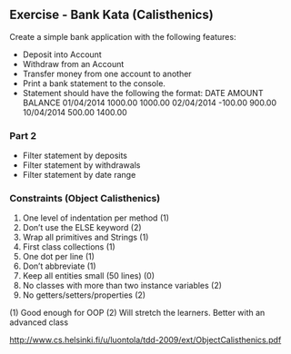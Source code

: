 
## Exercise - Bank Kata (Calisthenics)
Create a simple bank application with the following features:

- Deposit into Account
- Withdraw from an Account
- Transfer money from one account to another
- Print a bank statement to the console.
- Statement should have the following the format:
	DATE        AMOUNT   BALANCE
	01/04/2014  1000.00  1000.00
	02/04/2014  -100.00   900.00
	10/04/2014   500.00  1400.00

### Part 2
- Filter statement by deposits
- Filter statement by withdrawals
- Filter statement by date range

### Constraints (Object Calisthenics)
1. One level of indentation per method (1)
2. Don’t use the ELSE keyword (2)
3. Wrap all primitives and Strings (1)
4. First class collections (1)
5. One dot per line (1)
6. Don’t abbreviate (1)
7. Keep all entities small (50 lines) (0)
8. No classes with more than two instance variables (2)
9. No getters/setters/properties (2)

(1) Good enough for OOP
(2) Will stretch the learners. Better with an advanced class

http://www.cs.helsinki.fi/u/luontola/tdd-2009/ext/ObjectCalisthenics.pdf